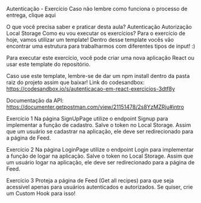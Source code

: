 Autenticação - Exercício
Caso não lembre como funciona o processo de entrega, clique aqui

O que você precisa saber e praticar desta aula?
Autenticação
Autorização
Local Storage
Como eu vou executar os exercícios?
Para o exercício de hoje, vamos utilizar um template! Dentro desse template vocês vão encontrar uma estrutura para trabalharmos com diferentes tipos de input! :)

Para executar este exercício, você pode criar uma nova aplicação React ou usar este template do repositório.

Caso use este template, lembre-se de dar um npm install dentro da pasta raiz do projeto assim que baixar!
Link do codesandbox: https://codesandbox.io/s/autenticacao-em-react-exercicios-3dtf8y

Documentação da API: https://documenter.getpostman.com/view/21151478/2s8YzMZRju#intro

Exercício 1
Na página SignUpPage utilize o endpoint Signup para implementar a função de cadastro. Salve o token no Local Storage. Assim que um usuário se cadastrar na aplicação, ele deve ser redirecionado para a página de Feed.

Exercício 2
Na página LoginPage utilize o endpoint Login para implementar a função de logar na aplicação. Salve o token no Local Storage. Assim que um usuário logar na aplicação, ele deve ser redirecionado para a página de Feed.

Exercício 3
Proteja a página de Feed (Get all recipes) para que seja acessível apenas para usuários autenticados e autorizados. Se quiser, crie um Custom Hook para isso!